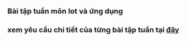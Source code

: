 ### Bài tập tuần môn Iot và ứng dụng
### xem yêu cầu chi tiết của từng bài tập tuần tại [đây](./iot.pptx)
